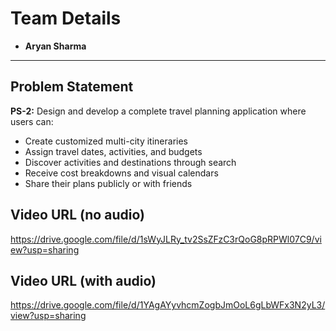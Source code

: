 # Team Details
- **Aryan Sharma**

---

## Problem Statement
**PS-2:** Design and develop a complete travel planning application where users can:

- Create customized multi-city itineraries
- Assign travel dates, activities, and budgets
- Discover activities and destinations through search
- Receive cost breakdowns and visual calendars
- Share their plans publicly or with friends


## Video URL (no audio)
https://drive.google.com/file/d/1sWyJLRy_tv2SsZFzC3rQoG8pRPWl07C9/view?usp=sharing

## Video URL (with audio)
https://drive.google.com/file/d/1YAgAYyvhcmZogbJmOoL6gLbWFx3N2yL3/view?usp=sharing
